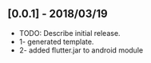 ## [0.0.1] - 2018/03/19

* TODO: Describe initial release.
* 1- generated template.
* 2- added flutter.jar to android module
